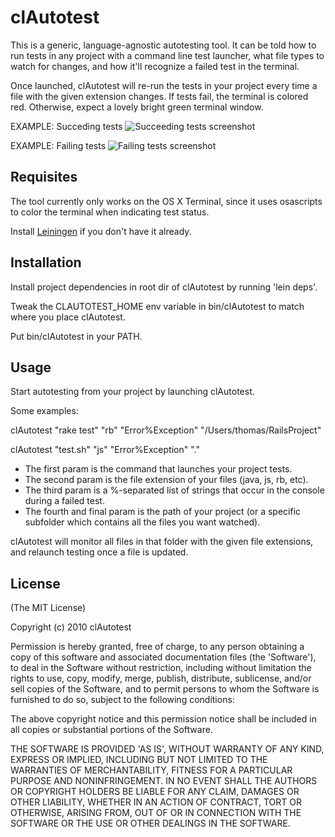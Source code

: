 # clAutotest

This is a generic, language-agnostic autotesting tool. It can be told how to run tests in any project with a command line test launcher, what file types to watch for changes, and how it'll recognize a failed test in the terminal.

Once launched, clAutotest will re-run the tests in your project every time a file with the given extension changes. If tests fail, the terminal is colored red. Otherwise, expect a lovely bright green terminal window.

EXAMPLE: Succeding tests
<img src="https://github.com/downloads/thomanil/clAutotest/test-success.png" alt="Succeeding tests screenshot" />
      
EXAMPLE: Failing tests
<img src="https://github.com/downloads/thomanil/clAutotest/test-failure.png" alt="Failing tests screenshot" />

## Requisites

The tool currently only works on the OS X Terminal, since it uses osascripts to color the terminal when indicating test status.

Install [Leiningen](http://github.com/technomancy/leiningen) if you
don't have it already.

## Installation

Install project dependencies in root dir of clAutotest by running 'lein deps'.

Tweak the CLAUTOTEST_HOME env variable in bin/clAutotest to match where you place clAutotest.

Put bin/clAutotest in your PATH.

## Usage

Start autotesting from your project by launching clAutotest. 

Some examples:

clAutotest "rake test" "rb" "Error%Exception" "/Users/thomas/RailsProject"

clAutotest "test.sh" "js" "Error%Exception" "."

- The first param is the command that launches your project tests.
- The second param is the file extension of your files (java, js, rb, etc).
- The third param is a %-separated list of strings that occur in the console during a failed test.
- The fourth and final param is the path of your project (or a specific subfolder which contains all the files you want watched).

clAutotest will monitor all files in that folder with the given file extensions, 
and relaunch testing once a file is updated.

## License

(The MIT License)

Copyright (c) 2010 clAutotest

Permission is hereby granted, free of charge, to any person obtaining
a copy of this software and associated documentation files (the
'Software'), to deal in the Software without restriction, including
without limitation the rights to use, copy, modify, merge, publish,
distribute, sublicense, and/or sell copies of the Software, and to
permit persons to whom the Software is furnished to do so, subject to
the following conditions:

The above copyright notice and this permission notice shall be
included in all copies or substantial portions of the Software.

THE SOFTWARE IS PROVIDED 'AS IS', WITHOUT WARRANTY OF ANY KIND,
EXPRESS OR IMPLIED, INCLUDING BUT NOT LIMITED TO THE WARRANTIES OF
MERCHANTABILITY, FITNESS FOR A PARTICULAR PURPOSE AND NONINFRINGEMENT.
IN NO EVENT SHALL THE AUTHORS OR COPYRIGHT HOLDERS BE LIABLE FOR ANY
CLAIM, DAMAGES OR OTHER LIABILITY, WHETHER IN AN ACTION OF CONTRACT,
TORT OR OTHERWISE, ARISING FROM, OUT OF OR IN CONNECTION WITH THE
SOFTWARE OR THE USE OR OTHER DEALINGS IN THE SOFTWARE.




